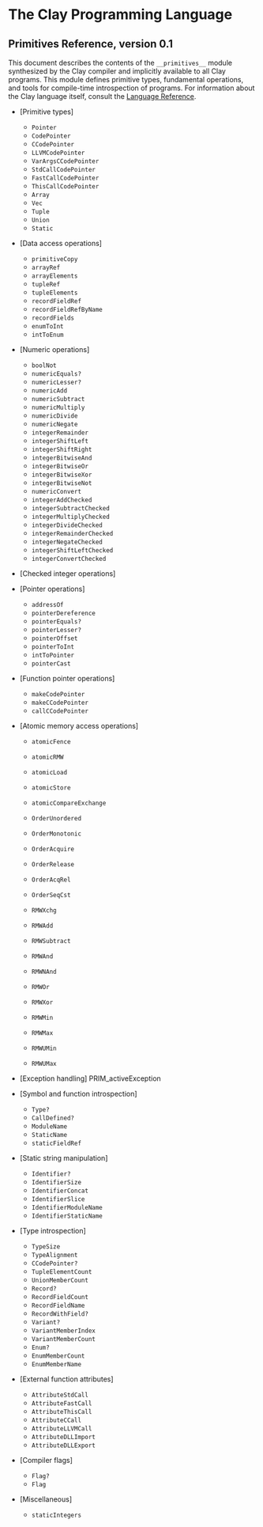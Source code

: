 # <a name="clayprogramminglanguagereference"></a>The Clay Programming Language
## Primitives Reference, version 0.1

This document describes the contents of the `__primitives__` module synthesized by the Clay compiler and implicitly available to all Clay programs. This module defines primitive types, fundamental operations, and tools for compile-time introspection of programs. For information about the Clay language itself, consult the [Language Reference](language-reference.md).

* [Primitive types]
    * `Pointer`
    * `CodePointer`
    * `CCodePointer`
    * `LLVMCodePointer`
    * `VarArgsCCodePointer`
    * `StdCallCodePointer`
    * `FastCallCodePointer`
    * `ThisCallCodePointer`
    * `Array`
    * `Vec`
    * `Tuple`
    * `Union`
    * `Static`

* [Data access operations]
    * `primitiveCopy`
    * `arrayRef`
    * `arrayElements`
    * `tupleRef`
    * `tupleElements`
    * `recordFieldRef`
    * `recordFieldRefByName`
    * `recordFields`
    * `enumToInt`
    * `intToEnum`
* [Numeric operations]
    * `boolNot`
    * `numericEquals?`
    * `numericLesser?`
    * `numericAdd`
    * `numericSubtract`
    * `numericMultiply`
    * `numericDivide`
    * `numericNegate`
    * `integerRemainder`
    * `integerShiftLeft`
    * `integerShiftRight`
    * `integerBitwiseAnd`
    * `integerBitwiseOr`
    * `integerBitwiseXor`
    * `integerBitwiseNot`
    * `numericConvert`
    * `integerAddChecked`
    * `integerSubtractChecked`
    * `integerMultiplyChecked`
    * `integerDivideChecked`
    * `integerRemainderChecked`
    * `integerNegateChecked`
    * `integerShiftLeftChecked`
    * `integerConvertChecked`
* [Checked integer operations] 

* [Pointer operations]
    * `addressOf`
    * `pointerDereference`
    * `pointerEquals?`
    * `pointerLesser?`
    * `pointerOffset`
    * `pointerToInt`
    * `intToPointer`
    * `pointerCast`
* [Function pointer operations]
    * `makeCodePointer`
    * `makeCCodePointer`
    * `callCCodePointer`
* [Atomic memory access operations]
    * `atomicFence`
    * `atomicRMW`
    * `atomicLoad`
    * `atomicStore`
    * `atomicCompareExchange`

    * `OrderUnordered`
    * `OrderMonotonic`
    * `OrderAcquire`
    * `OrderRelease`
    * `OrderAcqRel`
    * `OrderSeqCst`

    * `RMWXchg`
    * `RMWAdd`
    * `RMWSubtract`
    * `RMWAnd`
    * `RMWNAnd`
    * `RMWOr`
    * `RMWXor`
    * `RMWMin`
    * `RMWMax`
    * `RMWUMin`
    * `RMWUMax`

* [Exception handling]
    PRIM_activeException
* [Symbol and function introspection]
    * `Type?`
    * `CallDefined?`
    * `ModuleName`
    * `StaticName`
    * `staticFieldRef`
* [Static string manipulation]
    * `Identifier?`
    * `IdentifierSize`
    * `IdentifierConcat`
    * `IdentifierSlice`
    * `IdentifierModuleName`
    * `IdentifierStaticName`
* [Type introspection]
    * `TypeSize`
    * `TypeAlignment`
    * `CCodePointer?`
    * `TupleElementCount`
    * `UnionMemberCount`
    * `Record?`
    * `RecordFieldCount`
    * `RecordFieldName`
    * `RecordWithField?`
    * `Variant?`
    * `VariantMemberIndex`
    * `VariantMemberCount`
    * `Enum?`
    * `EnumMemberCount`
    * `EnumMemberName`
* [External function attributes]
    * `AttributeStdCall`
    * `AttributeFastCall`
    * `AttributeThisCall`
    * `AttributeCCall`
    * `AttributeLLVMCall`
    * `AttributeDLLImport`
    * `AttributeDLLExport`
* [Compiler flags]
    * `Flag?`
    * `Flag`
* [Miscellaneous]
    * `staticIntegers`
